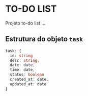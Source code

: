 # TO-DO LIST
Projeto to-do list ...

## Estrutura do objeto `task`

```ts
task: {
  id: string
  desc: string,
  date: date,
  time: date,
  status: boolean
  created_at: date,
  updated_at: date
}
```